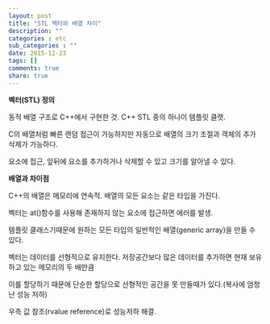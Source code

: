 ```yaml
---
layout: post
title: "STL 벡터와 배열 차이"
description: ""
categories : etc
sub_categories : ""
date: 2015-12-23
tags: []
comments: true
share: true
---
```


**벡터(STL) 정의**

동적 배열 구조로 C++에서 구현한 것. C++ STL 중의 하나이 템플릿 클랫.

  

C의 배열처럼 빠른 랜덤 접근이 가능하지만 자동으로 배열의 크기 조절과 객체의 추가 삭제가 가능하다.

요소에 접근, 앞뒤에 요소를 추가하거나 삭제할 수 있고 크기를 알아낼 수 있다.

  

**배열과 차이점**

C++의 배열은 메모리에 연속적. 배열의 모든 요소는 같은 타입을 가진다.

  

벡터는 at()함수를 사용해 존재하지 않는 요소에 접근하면 에러를 발생.

템플릿 클래스기때문에 원하는 모든 타입의 일반적인 배열(generic array)을 만들 수 있다.

벡터는 데이터를 선형적으로 유지한다. 저장공간보다 많은 데이터를 추가하면 현재 보유하고 있는 메모리의 두 배만큼

이를 할당하기 때문에 단순한 할당으로 선형적인 공간을 못 만들때가 있다.(복사에 엄청난 성능 저하)

우측 값 참조(rvalue reference)로 성능저하 해결.

  

  

